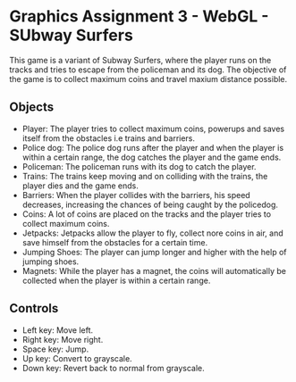 # Graphics Assignment 3 - WebGL - SUbway Surfers

This game is a variant of Subway Surfers, where the player runs on the tracks and tries to escape from the policeman and its dog. The objective of the game is to collect maximum coins and travel maxium distance possible.

## Objects

- Player: The player tries to collect maximum coins, powerups and saves itself from the obstacles i.e trains and barriers. 
- Police dog: The police dog runs after the player and when the player is within a certain range, the dog catches the player and the game ends.
- Policeman: The policeman runs with its dog to catch the player.
- Trains: The trains keep moving and on colliding with the trains, the player dies and the game ends.
- Barriers: When the player collides with the barriers, his speed decreases, increasing the chances of being caught by the policedog.
- Coins: A lot of coins are placed on the tracks and the player tries to collect maximum coins.
- Jetpacks: Jetpacks allow the player to fly, collect nore coins in air, and save himself from the obstacles for a certain time.
- Jumping Shoes: The player can jump longer and higher with the help of jumping shoes.
- Magnets: While the player has a magnet, the coins will automatically be collected when the player is within a certain range.


## Controls
- Left key: Move left.
- Right key: Move right.
- Space key: Jump.
- Up key: Convert to grayscale.
- Down key: Revert back to normal from grayscale.



